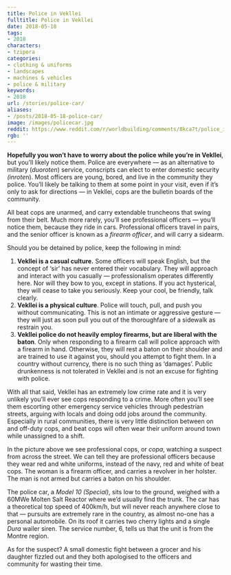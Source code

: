 ```yaml
---
title: Police in Vekllei
fulltitle: Police in Vekllei
date: 2018-05-18
tags:
- 2018
characters:
- tzipora
categories:
- clothing & uniforms
- landscapes
- machines & vehicles
- police & military
keywords:
- 2018
url: /stories/police-car/
aliases:
- /posts/2018-05-18-police-car/
image: /images/policecar.jpg
reddit: https://www.reddit.com/r/worldbuilding/comments/8kca7t/police_in_vekllei/
rgb: ''
---
```

**Hopefully you won’t have to worry about the police while you’re in Vekllei**, but you’ll likely notice them. Police are everywhere  —  as an alternative to military (*duoroten*) service, conscripts can elect to enter domestic security *(inrote*n). Most officers are young, bored, and live in the community they police. You’ll likely be talking to them at some point in your visit, even if it’s only to ask for directions  —  in Vekllei, cops are the bulletin boards of the community.

All beat cops are unarmed, and carry extendable truncheons that swing from their belt. Much more rarely, you’ll see professional officers  —  you’ll notice them, because they ride in cars. Professional officers travel in pairs, and the senior officer is known as a *firearm officer*, and will carry a sidearm.

Should you be detained by police, keep the following in mind:

1. **Vekllei is a casual culture.** Some officers will speak English, but the concept of ‘sir’ has never entered their vocabulary. They will approach and interact with you casually  —  professionalism operates differently here. Nor will they bow to you, except in stations. If you act hysterical, they will cease to take you seriously. Keep your cool, be friendly, talk clearly.
2. **Vekllei is a physical culture**. Police will touch, pull, and push you without communicating. This is not an intimate or aggressive gesture  —  they will just as soon pull you out of the thoroughfare of a sidewalk as restrain you.
3. **Vekllei police do not heavily employ firearms, but are liberal with the baton**. Only when responding to a firearm call will police approach with a firearm in hand. Otherwise, they will rest a baton on their shoulder and are trained to use it against you, should you attempt to fight them. In a country without currency, there is no such thing as ‘damages’. Public drunkenness is not tolerated in Vekllei and is not an excuse for fighting with police.

With all that said, Vekllei has an extremely low crime rate and it is very unlikely you’ll ever see cops responding to a crime. More often you’ll see them escorting other emergency service vehicles through pedestrian streets, arguing with locals and doing odd jobs around the community. Especially in rural communities, there is very little distinction between on and off-duty cops, and beat cops will often wear their uniform around town while unassigned to a shift.

In the picture above we see professional cops, or *copa*, watching a suspect from across the street. We can tell they are professional officers because they wear red and white uniforms, instead of the navy, red and white of beat cops. The woman is a firearm officer, and carries a revolver in her holster. The man is not armed but carries a baton on his shoulder.

The police car, a *Model 10 (Special)*, sits low to the ground, weighed with a 60MWe Molten Salt Reactor where we’d usually find the trunk. The car has a theoretical top speed of 400km/h, but will never reach anywhere close to that  —  pursuits are extremely rare in the country, as almost no-one has a personal automobile. On its roof it carries two cherry lights and a single *Dura* wailer siren. The service number, 6, tells us that the unit is from the Montre region.

As for the suspect? A small domestic fight between a grocer and his daughter fizzled out and they both apologised to the officers and community for wasting their time.
